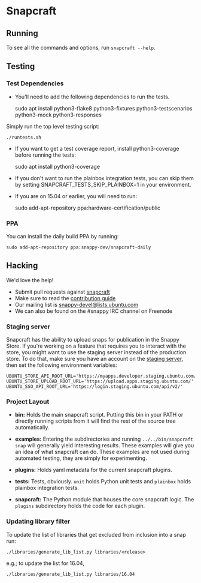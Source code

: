# Snapcraft

## Running

To see all the commands and options, run `snapcraft --help`.

## Testing

### Test Dependencies

- You'll need to add the following dependencies to run the tests.

    sudo apt install python3-flake8 python3-fixtures python3-testscenarios python3-mock python3-responses

Simply run the top level testing script:

    ./runtests.sh

- If you want to get a test coverage report, install python3-coverage before running the tests:

    sudo apt install python3-coverage


- If you don't want to run the plainbox integration tests, you can skip them by setting SNAPCRAFT_TESTS_SKIP_PLAINBOX=1 in your environment.

- If you are on 15.04 or earlier, you will need to run:

    sudo add-apt-repository ppa:hardware-certification/public

### PPA

You can install the daily build PPA by running:

    sudo add-apt-repository ppa:snappy-dev/snapcraft-daily

## Hacking

We'd love the help!

- Submit pull requests against [snapcraft](https://github.com/ubuntu-core/snapcraft/pulls)
- Make sure to read the [contribution guide](CONTRIBUTING.md)
- Our mailing list is snappy-devel@lists.ubuntu.com
- We can also be found on the #snappy IRC channel on Freenode


### Staging server

Snapcraft has the ability to upload snaps for publication in the Snappy Store.
If you're working on a feature that requires you to interact with the store, you
might want to use the staging server instead of the production store. To do
that, make sure you have an account on the
[staging server](https://login.staging.ubuntu.com), then set the following
environment variables:

    UBUNTU_STORE_API_ROOT_URL='https://myapps.developer.staging.ubuntu.com/dev/api/'
    UBUNTU_STORE_UPLOAD_ROOT_URL='https://upload.apps.staging.ubuntu.com/'
    UBUNTU_SSO_API_ROOT_URL='https://login.staging.ubuntu.com/api/v2/'


### Project Layout

- **bin:** Holds the main snapcraft script. Putting this bin in your PATH or directly running scripts from it will find the rest of the source tree automatically.

- **examples:** Entering the subdirectories and running `../../bin/snapcraft snap` will generally yield interesting results. These examples will give you an idea of what snapcraft can do. These examples are not used during automated testing, they are simply for experimenting.

- **plugins:** Holds yaml metadata for the current snapcraft plugins.

- **tests:** Tests, obviously. `unit` holds Python unit tests and `plainbox` holds plainbox integration tests.

- **snapcraft:** The Python module that houses the core snapcraft logic. The `plugins` subdirectory holds the code for each plugin.

### Updating library filter

To update the list of libraries that get excluded from inclusion into a
snap run:

    ./libraries/generate_lib_list.py libraries/<release>

e.g.; to update the list for 16.04,

    ./libraries/generate_lib_list.py libraries/16.04
